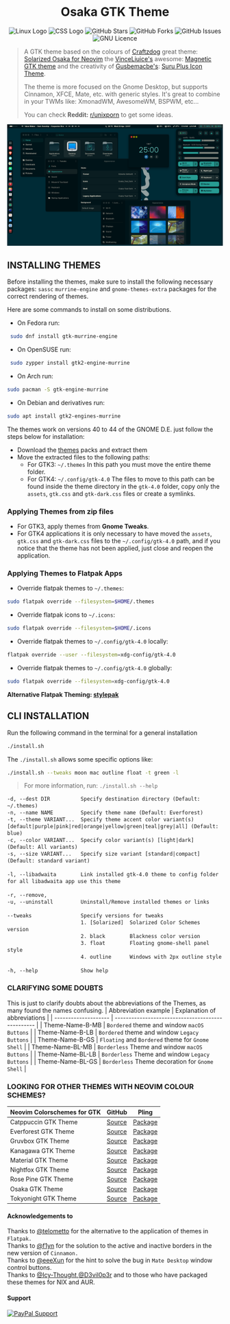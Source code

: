 <h1 align="center">Osaka GTK Theme</h1>

<p align="center">
  <img alt="Linux Logo" src="https://img.shields.io/badge/OS-Linux-FCC624?style=for-the-badge&logo=linux&logoColor=yelow"/>
  <img alt="CSS Logo" src="https://img.shields.io/badge/Style-CSS-blue?style=for-the-badge&logo=css3&logoColor=blue"/>
  <img alt="GitHub Stars" src="https://img.shields.io/github/stars/Fausto-Korpsvart/Osaka-GTK-Theme?&style=for-the-badge&logoColor=red" />
  <img alt="GitHub Forks" src="https://img.shields.io/github/forks/Fausto-Korpsvart/Osaka-GTK-Theme?style=for-the-badge" />
  <img alt="GitHub Issues" src="https://img.shields.io/github/issues/Fausto-Korpsvart/Osaka-GTK-Theme?style=for-the-badge" />
  <img alt="GNU Licence" src='https://img.shields.io/github/license/Fausto-Korpsvart/Osaka-GTK-Theme?style=for-the-badge&logo=GNU&label=License&color=bd0000&logoColor=white'/>
</p>

> A GTK theme based on the colours of [Craftzdog](https://github.com/craftzdog) great theme: [Solarized Osaka for Neovim](https://github.com/craftzdog/solarized-osaka.nvim)
> the [VinceLiuice's](https://github.com/vinceliuice) awesome: [Magnetic GTK theme](https://github.com/vinceliuice/Magnetic-gtk-theme)
> and the creativity of [Gusbemacbe's](https://github.com/gusbemacbe): [Suru Plus Icon Theme](https://github.com/gusbemacbe/suru-plus).<br>
>
> The theme is more focused on the Gnome Desktop, but supports Cinnamon, XFCE, Mate, etc. with generic styles.
> It's great to combine in your TWMs like: XmonadWM, AwesomeWM, BSPWM, etc...
>
> You can check **Reddit:** [r/unixporn](https://www.reddit.com/r/unixporn/) to get some ideas.

![Solarized Osaka](https://raw.githubusercontent.com/Fausto-Korpsvart/Osaka-GTK-Theme/main/extra/screenshots/Osaka_00.png)

## INSTALLING THEMES

Before installing the themes, make sure to install the following necessary packages:
`sassc` `murrine-engine` and `gnome-themes-extra` packages for the correct rendering of themes.

Here are some commands to install on some distributions.

- On Fedora run:

```sh
 sudo dnf install gtk-murrine-engine
```

- On OpenSUSE run:

```sh
 sudo zypper install gtk2-engine-murrine
```

- On Arch run:

```sh
sudo pacman -S gtk-engine-murrine
```

- On Debian and derivatives run:

```sh
sudo apt install gtk2-engines-murrine
```

The themes work on versions 40 to 44 of the GNOME D.E. just follow the steps below for installation:

- Download the [themes](https://www.pling.com/u/fkorpsvart) packs and extract them
- Move the extracted files to the following paths:
  - For GTK3: `~/.themes` In this path you must move the entire theme folder.
  - For GTK4: `~/.config/gtk-4.0` The files to move to this path can be found inside the theme directory in the `gtk-4.0` folder,
    copy only the `assets`, `gtk.css` and `gtk-dark.css` files or create a symlinks.

### Applying Themes from zip files

- For GTK3, apply themes from **Gnome Tweaks**.
- For GTK4 applications it is only necessary to have moved the `assets`, `gtk.css` and `gtk-dark.css` files to the `~/.config/gtk-4.0` path,
  and if you notice that the theme has not been applied, just close and reopen the application.

### Applying Themes to Flatpak Apps

- Override flatpak themes to `~/.themes`:

```sh
sudo flatpak override --filesystem=$HOME/.themes
```

- Override flatpak icons to `~/.icons`:

```sh
sudo flatpak override --filesystem=$HOME/.icons
```

- Override flatpak themes to `~/.config/gtk-4.0` locally:

```sh
flatpak override --user --filesystem=xdg-config/gtk-4.0
```

- Override flatpak themes to `~/.config/gtk-4.0` globally:

```sh
sudo flatpak override --filesystem=xdg-config/gtk-4.0
```

**Alternative Flatpak Theming: [stylepak](https://github.com/refi64/stylepak)**

## CLI INSTALLATION

Run the following command in the terminal for a general installation

```sh
./install.sh
```

The `./install.sh` allows some specific options like:

```sh
./install.sh --tweaks moon mac outline float -t green -l
```

> For more information, run: `./install.sh --help`

```
-d, --dest DIR          Specify destination directory (Default: ~/.themes)
-n, --name NAME         Specify theme name (Default: Everforest)
-t, --theme VARIANT...  Specify theme accent color variant(s) [default|purple|pink|red|orange|yellow|green|teal|grey|all] (Default: blue)
-c, --color VARIANT...  Specify color variant(s) [light|dark] (Default: All variants)
-s, --size VARIANT...   Specify size variant [standard|compact] (Default: standard variant)

-l, --libadwaita        Link installed gtk-4.0 theme to config folder for all libadwaita app use this theme

-r, --remove,
-u, --uninstall         Uninstall/Remove installed themes or links

--tweaks                Specify versions for tweaks
                        1. [Solarized]  Solarized Color Schemes version
                        2. black        Blackness color version
                        3. float        Floating gnome-shell panel style
                        4. outline      Windows with 2px outline style

-h, --help              Show help
```

### CLARIFYING SOME DOUBTS

This is just to clarify doubts about the abbreviations of the Themes, as many found the names confusing.
| Abbreviation example | Explanation of abbreviations |
| -------------------- | ------------------------------------------------- |
| Theme-Name-B-MB | `Bordered` theme and window `macOS Buttons` |
| Theme-Name-B-LB | `Bordered` theme and window `Legacy Buttons` |
| Theme-Name-B-GS | `Floating` and `Bordered` theme for `Gnome Shell` |
| Theme-Name-BL-MB | `Borderless` Theme and window `macOS Buttons` |
| Theme-Name-BL-LB | `Borderless` Theme and window `Legacy Buttons` |
| Theme-Name-BL-GS | `Borderless` Theme decoration for `Gnome Shell` |

### LOOKING FOR OTHER THEMES WITH NEOVIM COLOUR SCHEMES?

| Neovim Colorschemes for GTK | GitHub | Pling |
| --------------------------- | ----------- | --------- |
| Catppuccin GTK Theme | [Source](https://github.com/Fausto-Korpsvart/Catppuccin-GTK-Theme) | [Package](https://www.pling.com/p/1715554/) |
| Everforest GTK Theme | [Source](https://github.com/Fausto-Korpsvart/Everforest-GTK-Theme) | [Package](https://www.pling.com/p/1695467/) |
| Gruvbox GTK Theme | [Source](https://github.com/Fausto-Korpsvart/Gruvbox-GTK-Theme) | [Package](https://www.pling.com/p/1681313/) |
| Kanagawa GTK Theme | [Source](https://github.com/Fausto-Korpsvart/Kanagawa-GKT-Theme) | [Package](https://www.pling.com/p/1810560/) |
| Material GTK Theme | [Source](https://github.com/Fausto-Korpsvart/Material-GTK-Themes) | [Package](https://www.pling.com/p/1706139/) |
| Nightfox GTK Theme | [Source](https://github.com/Fausto-Korpsvart/Nightfox-GTK-Theme) | [Package](https://www.pling.com/p/1929101/) |
| Rose Pine GTK Theme | [Source](https://github.com/Fausto-Korpsvart/Rose-Pine-GTK-Theme) | [Package](https://www.pling.com/p/1810530/) |
| Osaka GTK Theme | [Source](https://github.com/Fausto-Korpsvart/Osaka-GTK-Theme) | [Package](https://www.pling.com) |
| Tokyonight GTK Theme | [Source](https://github.com/Fausto-Korpsvart/Tokyonight-GTK-Theme) | [Package](https://www.pling.com/p/1681315/) |

#### Acknowledgements to

Thanks to [@telometto](https://github.com/telometto) for the alternative to the application of themes in `Flatpak.`<br>
Thanks to [@f1yn](https://github.com/f1yn) for the solution to the active and inactive borders in the new version of `Cinnamon.`<br>
Thanks to [@eeeXun](https://github.com/eeeXun) for the hint to solve the bug in `Mate Desktop` window control buttons.<br>
Thanks to [@Icy-Thought](https://github.com/Icy-Thought),[@D3vil0p3r](https://github.com/D3vil0p3r) and to those who have packaged these themes for NIX and AUR.

#### Support

[![PayPal Support](https://img.shields.io/badge/Donate-PayPal-00457C?style=for-the-badge&logo=paypalColor=white)](https://www.paypal.com/donate/?hosted_button_id=LKVTXNA36FTV4)
